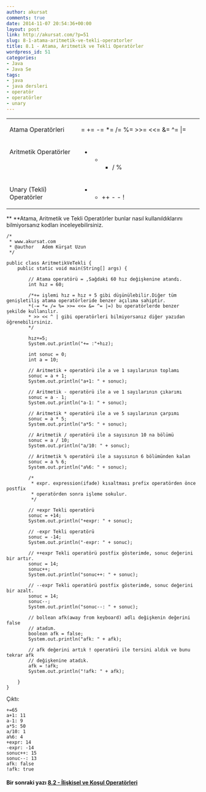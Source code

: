 ```yaml
---
author: akursat
comments: true
date: 2014-11-07 20:54:36+00:00
layout: post
link: http://akursat.com/?p=51
slug: 8-1-atama-aritmetik-ve-tekli-operatorler
title: 8.1 - Atama, Aritmetik ve Tekli Operatörler
wordpress_id: 51
categories:
- Java
- Java Se
tags:
- java
- java dersleri
- operatör
- operatörler
- unary
---
```



<table cellpadding="3" width="100%" cellspacing="0" > 
<tbody >
<tr valign="TOP" >

<td width="37%" >


Atama Operatörleri



</td>

<td width="63%" >


= += -= *= /= %= >>= <<= &= ^= |=



</td>
</tr>
<tr valign="TOP" >

<td width="37%" >


Aritmetik Operatörler



</td>

<td width="63%" >


+ - * / % 



</td>
</tr>
<tr valign="TOP" >

<td width="37%" >


Unary (Tekli) Operatörler



</td>

<td width="63%" >


+ - ++ - - ! 



</td>
</tr>
</tbody>
</table>


**
**Atama, Aritmetik ve Tekli Operatörler bunlar nasıl kullanıldıklarını bilmiyorsanız kodları inceleyebilirsiniz.





    
    /*
     * www.akursat.com
     * @author   Adem Kürşat Uzun
     */
    
    public class AritmetikVeTekli {
    	public static void main(String[] args) {
    
    		// Atama operatörü = ,Sağdaki 60 hız değişkenine atandı.
    		int hız = 60;
    
    		/*+= işlemi hız = hız + 5 gibi düşünülebilir.Diğer tüm genişletiliş atama operatörleride benzer açılıma sahiptir.
    		*(-= *= /= %= >>= <<= &= ^= |=) bu operatörlerde benzer şekilde kullanılır.
    		* >> << ^ | gibi operatörleri bilmiyorsanız diğer yazıdan öğrenebilirsiniz. 
    		*/
    
    		hız+=5;
    		System.out.println("+= :"+hız);
    
    		int sonuc = 0;
    		int a = 10;
    
    		// Aritmetik + operatörü ile a ve 1 sayılarının toplamı
    		sonuc = a + 1;
    		System.out.println("a+1: " + sonuc);
    
    		// Aritmetik - operatörü ile a ve 1 sayılarının çıkarımı
    		sonuc = a - 1;
    		System.out.println("a-1: " + sonuc);
    
    		// Aritmetik * operatörü ile a ve 5 sayılarının çarpımı
    		sonuc = a * 5;
    		System.out.println("a*5: " + sonuc);
    
    		// Aritmetik / operatörü ile a sayısının 10 na bölümü
    		sonuc = a / 10;
    		System.out.println("a/10: " + sonuc);
    
    		// Aritmetik % operatörü ile a sayısının 6 bölümünden kalan
    		sonuc = a % 6;
    		System.out.println("a%6: " + sonuc);
    
    		/*
    		 * expr. expression(ifade) kısaltması prefix operatörden önce postfix
    		 * operatörden sonra işleme sokulur.
    		 */
    
    		// +expr Tekli operatörü
    		sonuc = +14;
    		System.out.println("+expr: " + sonuc);
    
    		// -expr Tekli operatörü
    		sonuc = -14;
    		System.out.println("-expr: " + sonuc);
    
    		// ++expr Tekli operatörü postfix gösterimde, sonuc değerini bir artır.
    		sonuc = 14;
    		sonuc++;
    		System.out.println("sonuc++: " + sonuc);
    
    		// --expr Tekli operatörü postfix gösterimde, sonuc değerini bir azalt.
    		sonuc = 14;
    		sonuc--;
    		System.out.println("sonuc--: " + sonuc);
    
    		// bollean afk(away from keyboard) adlı değişkenin değerini false
    		// atadım.
    		boolean afk = false;
    		System.out.println("afk: " + afk);
    
    		// afk değerini artık ! operatörü ile tersini aldık ve bunu tekrar afk
    		// değişkenine atadık.
    		afk = !afk;
    		System.out.println("!afk: " + afk);
    
    	}
    }


Çıktı:

    
    +=65
    a+1: 11
    a-1: 9
    a*5: 50
    a/10: 1
    a%6: 4
    +expr: 14
    -expr: -14
    sonuc++: 15
    sonuc--: 13
    afk: false
    !afk: true




#### Bir sonraki yazı [8.2 - İlişkisel ve Koşul Operatörleri](http://www.akursat.com/8-2-iliskisel-ve-kosul-operatorleri/)
